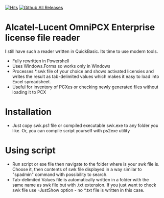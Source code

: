 [![Hits](https://hits.sh/github.com/Jeepers-Gitters/ALU_OXE_OPS.svg)](https://hits.sh/github.com/Jeepers-Gitters/ALU_OXE_OPS/)
[![Github All Releases](https://img.shields.io/github/downloads/Jeepers-Gitters/ALU_OXE_OPS/total.svg)]()
# Alcatel-Lucent OmniPCX Enterprise license file reader
 I still have such a reader written in QuickBasic. Its time to use modern tools.
- Fully rewritten in Powershell
- Uses Windows.Forms so works only in Windows
- Processes *.swk file of your choice and shows activated licensies and writes the result as tab-delimited values which makes it easy to load into Excel spreadsheet.
- Useful for inventory of PCXes or checking newly generated files without loading it to PCX
# Installation
- Just copy swk.ps1 file or compiled executable swk.exe to any folder you like. Or, you can compile script yourself with ps2exe utility 
# Using script
- Run script or exe file then navigate to the folder where is your swk file is. Choose it, then contents of swk file displayed in a way similar to "spadmin" command with possibility to search.
- Tab-delimited Values file is automatically written in a folder with the same name as swk file but with .txt extension. If you just want to check swk file use -JustShow option - no *.txt file is written in this case.
